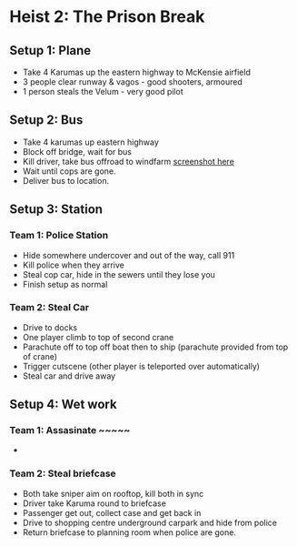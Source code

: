 # Heist 2: The Prison Break
## Setup 1: Plane
* Take 4 Karumas up the eastern highway to McKensie airfield
* 3 people clear runway & vagos - good shooters, armoured
* 1 person steals the Velum - very good pilot

## Setup 2: Bus
* Take 4 karumas up eastern highway
* Block off bridge, wait for bus
* Kill driver, take bus offroad to windfarm [screenshot here](insertscreenshot.here)
* Wait until cops are gone.
* Deliver bus to location.

## Setup 3: Station
### Team 1: Police Station
* Hide somewhere undercover and out of the way, call 911
* Kill police when they arrive
* Steal cop car, hide in the sewers until they lose you
* Finish setup as normal
### Team 2: Steal Car
* Drive to docks
* One player climb to top of second crane
* Parachute off to top off boat then to ship (parachute provided from top of crane)
* Trigger cutscene (other player is teleported over automatically)
* Steal car and drive away

## Setup 4: Wet work
### Team 1: Assasinate ~~~~~ 
* 

### Team 2: Steal briefcase
* Both take sniper aim on rooftop, kill both in sync
* Driver take Karuma round to briefcase
* Passenger get out, collect case and get back in
* Drive to shopping centre underground carpark and hide from police
* Return briefcase to planning room when police are gone.
